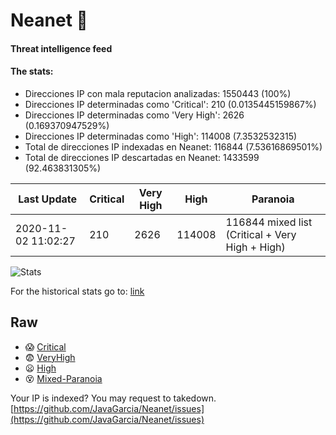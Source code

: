 # Neanet :hocho:
#### Threat intelligence feed
#### The stats:

- Direcciones IP con mala reputacion analizadas: 1550443 (100%)
- Direcciones IP determinadas como 'Critical':  210 (0.0135445159867%)
- Direcciones IP determinadas como 'Very High':  2626 (0.169370947529%)
- Direcciones IP determinadas como 'High':  114008 (7.3532532315)
- Total de direcciones IP indexadas en Neanet:  116844 (7.53616869501%)
- Total de direcciones IP descartadas en Neanet:  1433599 (92.463831305%)

| Last Update | Critical | Very High | High | Paranoia |
| --- | --- | --- | --- | --- |
| 2020-11-02 11:02:27 | 210 | 2626 | 114008 | 116844 mixed list (Critical + Very High + High)|

![Stats](https://docs.google.com/spreadsheets/d/e/2PACX-1vSnaNMIXVabIpDJjufMlzH7poXnshF3mgd8Is1g9ytUEzVsP5my4Trn8f-xkoLLQ38xpL3HtmUexLo6/pubchart?oid=501124687&format=image)

For the historical stats go to: [link](/stats.csv)
## Raw
- :scream: [Critical](https://raw.githubusercontent.com/JavaGarcia/Neanet/master/blacklists/neanet_critical.txt)
- :fearful: [VeryHigh](https://raw.githubusercontent.com/JavaGarcia/Neanet/master/blacklists/neanet_veryHigh.txtt)
- :frowning: [High](https://raw.githubusercontent.com/JavaGarcia/Neanet/master/blacklists/neanet_high.txt)
- :dizzy_face: [Mixed-Paranoia](https://raw.githubusercontent.com/JavaGarcia/Neanet/master/blacklists/neanet_all.txt)


Your IP is indexed? You may request to takedown. [https://github.com/JavaGarcia/Neanet/issues](https://github.com/JavaGarcia/Neanet/issues)























































































































































































































































































































































































































































































































































































































































































































































































































































































































































































































































































































































































































































































































































































































































































































































































































































































































































































































































































































